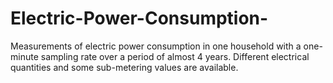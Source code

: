 # Electric-Power-Consumption-
 Measurements of electric power consumption in one household with a one-minute sampling rate over a period of almost 4 years. Different electrical quantities and some sub-metering values are available.
